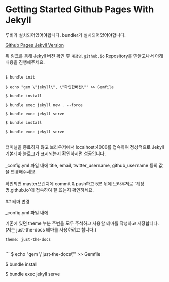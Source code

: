 # Getting Started Github Pages With Jekyll 

루비가 설치되어있어야합니다.
bundler가 설치되어있어야합니다.  
  
[Github Pages Jekyll Version](https://pages.github.com/versions/)  
  
위 링크를 통해 Jekyll 버전 확인 후
`계정명.github.io` Repository를 만들고나서
아래 내용을 진행해주세요.  
<br/>
```
$ bundle init

$ echo "gem \"jekyll\", \"확인한버전\"" >> Gemfile

$ bundle install

$ bundle exec jekyll new . --force

$ bundle exec jekyll serve

$ bundle install

$ bundle exec jekyll serve
```  
<br/>
터미널을 종료하지 않고 브라우저에서 localhost:4000를 접속하여 정상적으로 Jekyll 기본테마 블로그가 표시되는지 확인하시면 성공입니다.  
<br/><br/>
_config.yml 파일 내에 title, email, twitter_username, github_username 등의 값을 변경해주세요.
<br/><br/>
확인되면 master브랜치에 commit & push하고 5분 뒤에
브라우저로 `계정명.github.io`에 접속하여 잘 뜨는지 확인하세요.
<br/><br/>
## 테마 변경

_config.yml 파일 내에

기존에 있던 theme 부분 주변을 모두 주석하고 사용할 테마를 작성하고 저장합니다.
(저는 just-the-docs 테마를 사용하려고 합니다.)
```
theme: just-the-docs
```
<br/>
```
$ echo "gem \"just-the-docs\"" >> Gemfile

$ bundle install

$ bundle exec jekyll serve
```

